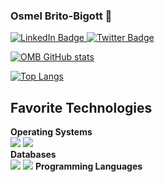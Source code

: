 ### Osmel Brito-Bigott 👋

<div id="badges">
  <a href="https://www.linkedin.com/in/osmelbrito/">
    <img src="https://img.shields.io/badge/LinkedIn-blue?style=plastic&logo=linkedin&logoColor=white" alt="LinkedIn Badge"/>
  </a>
  <a href="https://twitter.com/osmelbrito">
    <img src="https://img.shields.io/badge/Twitter-blue?style=flat&logo=twitter&logoColor=white" alt="Twitter Badge"/>
  </a>
</div>

[![OMB GitHub stats](https://github-readme-stats.vercel.app/api?username=osmelbrito)](https://github.com/osmelbrito/github-readme-stats)

[![Top Langs](https://github-readme-stats.vercel.app/api/top-langs/?username=osmelbrito&layout=compact)](https://github.com/osmelbrito/github-readme-stats)

## Favorite Technologies
<p dir="auto"><strong>Operating Systems</strong><br>
 <img src="https://img.shields.io/badge/-Linux-informational?style=flat&amp;logo=linux&amp;logoColor=white&amp;color=FCC624" style="max-width: 100%;"/>
 <img src="https://img.shields.io/badge/-Windows-informational?style=flat&amp;logo=windows&amp;logoColor=white&amp;color=0078D6" style="max-width: 100%;"/>
<br>
<strong>Databases</strong><br>
   <img src="https://img.shields.io/badge/-Oracle-informational?style=flat&amp;logo=oracle&amp;logoColor=white&amp;color=A81D33" style="max-width: 100%;">  
   <img src="https://img.shields.io/badge/-PostgreSQL-informational?style=flat&amp;logo=postgresql&amp;logoColor=white&amp;color=4169E1" style="max-width: 100%;">
<strong>Programming Languages</strong><br>
  
<!--
**osmelbrito/osmelbrito** is a ✨ _special_ ✨ repository because its `README.md` (this file) appears on your GitHub profile.



Here are some ideas to get you started:

- 🔭 I’m currently working on ...
- 🌱 I’m currently learning ...
- 👯 I’m looking to collaborate on ...
- 🤔 I’m looking for help with ...
- 💬 Ask me about ...
- 📫 How to reach me: ...
- 😄 Pronouns: ...
- ⚡ Fun fact: ...
-->

